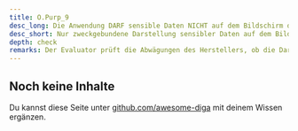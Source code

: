 ```yaml
---
title: O.Purp_9
desc_long: Die Anwendung DARF sensible Daten NICHT auf dem Bildschirm darstellen, außer dies ist für den primären Zweck der Anwendung erforderlich.
desc_short: Nur zweckgebundene Darstellung sensibler Daten auf dem Bildschirm.
depth: check
remarks: Der Evaluator prüft die Abwägungen des Herstellers, ob die Darstellung von sensiblen Daten zum gegebenen Zeitpunkt für die Erfüllung des Zwecks der Anwendung erforderlich ist. Für die Risikobewertung ist zu berücksichtigen, wie die Anwendung den Nutzer davor schützt, sensible Daten anzuzeigen (vergleiche T.VisibleAsset).
---
```


## Noch keine Inhalte

Du kannst diese Seite unter [github.com/awesome-diga](https://github.com/awesome-diga/tr-faq) mit deinem Wissen ergänzen.
